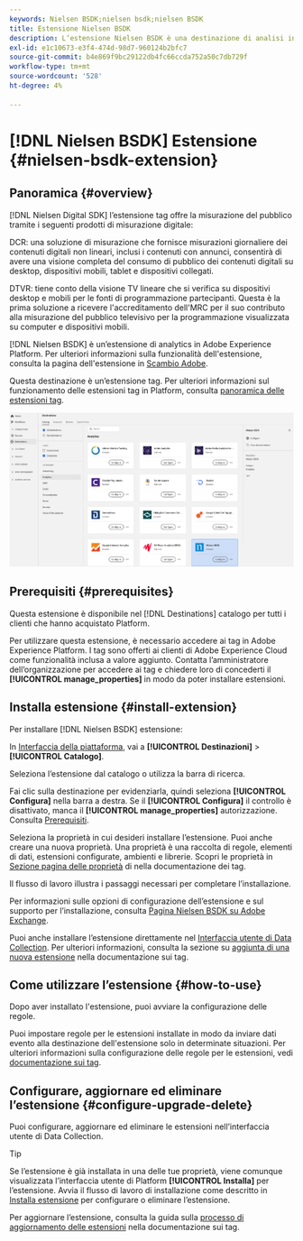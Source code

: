 ```yaml
---
keywords: Nielsen BSDK;nielsen bsdk;nielsen BSDK
title: Estensione Nielsen BSDK
description: L’estensione Nielsen BSDK è una destinazione di analisi in Adobe Experience Platform. Per ulteriori informazioni sulla funzionalità dell’estensione, consulta la pagina dell’estensione in Adobe Exchange.
exl-id: e1c10673-e3f4-474d-98d7-960124b2bfc7
source-git-commit: b4e869f9bc29122db4fc66ccda752a50c7db729f
workflow-type: tm+mt
source-wordcount: '528'
ht-degree: 4%

---
```


# [!DNL Nielsen BSDK] Estensione {#nielsen-bsdk-extension}

## Panoramica {#overview}

[!DNL Nielsen Digital SDK] l’estensione tag offre la misurazione del pubblico tramite i seguenti prodotti di misurazione digitale:

DCR: una soluzione di misurazione che fornisce misurazioni giornaliere dei contenuti digitali non lineari, inclusi i contenuti con annunci, consentirà di avere una visione completa del consumo di pubblico dei contenuti digitali su desktop, dispositivi mobili, tablet e dispositivi collegati.

DTVR: tiene conto della visione TV lineare che si verifica su dispositivi desktop e mobili per le fonti di programmazione partecipanti. Questa è la prima soluzione a ricevere l&#39;accreditamento dell&#39;MRC per il suo contributo alla misurazione del pubblico televisivo per la programmazione visualizzata su computer e dispositivi mobili.

[!DNL Nielsen BSDK] è un’estensione di analytics in Adobe Experience Platform. Per ulteriori informazioni sulla funzionalità dell&#39;estensione, consulta la pagina dell&#39;estensione in [Scambio Adobe](https://exchange.adobe.com/experiencecloud.details.101361.html).

Questa destinazione è un’estensione tag. Per ulteriori informazioni sul funzionamento delle estensioni tag in Platform, consulta [panoramica delle estensioni tag](../launch-extensions/overview.md).

![Estensione Nielsen BSDK](../../assets/catalog/analytics/nielsen-bsdk/catalog.png)

## Prerequisiti {#prerequisites}

Questa estensione è disponibile nel [!DNL Destinations] catalogo per tutti i clienti che hanno acquistato Platform.

Per utilizzare questa estensione, è necessario accedere ai tag in Adobe Experience Platform. I tag sono offerti ai clienti di Adobe Experience Cloud come funzionalità inclusa a valore aggiunto. Contatta l’amministratore dell’organizzazione per accedere ai tag e chiedere loro di concederti il **[!UICONTROL manage_properties]** in modo da poter installare estensioni.

## Installa estensione {#install-extension}

Per installare [!DNL Nielsen BSDK] estensione:

In [Interfaccia della piattaforma](https://platform.adobe.com/), vai a **[!UICONTROL Destinazioni]** > **[!UICONTROL Catalogo]**.

Seleziona l’estensione dal catalogo o utilizza la barra di ricerca.

Fai clic sulla destinazione per evidenziarla, quindi seleziona **[!UICONTROL Configura]** nella barra a destra. Se il **[!UICONTROL Configura]** il controllo è disattivato, manca il **[!UICONTROL manage_properties]** autorizzazione. Consulta [Prerequisiti](#prerequisites).

Seleziona la proprietà in cui desideri installare l’estensione. Puoi anche creare una nuova proprietà. Una proprietà è una raccolta di regole, elementi di dati, estensioni configurate, ambienti e librerie. Scopri le proprietà in [Sezione pagina delle proprietà](../../../tags/ui/administration/companies-and-properties.md#properties-page) di nella documentazione dei tag.

Il flusso di lavoro illustra i passaggi necessari per completare l’installazione.

Per informazioni sulle opzioni di configurazione dell’estensione e sul supporto per l’installazione, consulta [Pagina Nielsen BSDK su Adobe Exchange](https://exchange.adobe.com/experiencecloud.details.101361.html).

Puoi anche installare l’estensione direttamente nel [Interfaccia utente di Data Collection](https://experience.adobe.com/#/data-collection/). Per ulteriori informazioni, consulta la sezione su [aggiunta di una nuova estensione](../../../tags/ui/managing-resources/extensions/overview.md#add-a-new-extension) nella documentazione sui tag.

## Come utilizzare l’estensione {#how-to-use}

Dopo aver installato l&#39;estensione, puoi avviare la configurazione delle regole.

Puoi impostare regole per le estensioni installate in modo da inviare dati evento alla destinazione dell&#39;estensione solo in determinate situazioni. Per ulteriori informazioni sulla configurazione delle regole per le estensioni, vedi [documentazione sui tag](../../../tags/ui/managing-resources/rules.md).

## Configurare, aggiornare ed eliminare l’estensione {#configure-upgrade-delete}

Puoi configurare, aggiornare ed eliminare le estensioni nell’interfaccia utente di Data Collection.

>[!TIP]
>
>Se l’estensione è già installata in una delle tue proprietà, viene comunque visualizzata l’interfaccia utente di Platform **[!UICONTROL Installa]** per l’estensione. Avvia il flusso di lavoro di installazione come descritto in [Installa estensione](#install-extension) per configurare o eliminare l’estensione.

Per aggiornare l’estensione, consulta la guida sulla [processo di aggiornamento delle estensioni](../../../tags/ui/managing-resources/extensions/extension-upgrade.md) nella documentazione sui tag.
